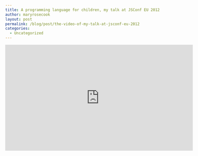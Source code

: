 ```yaml
---
title: A programming language for children, my talk at JSConf EU 2012
author: maryrosecook
layout: post
permalink: /blog/post/the-video-of-my-talk-at-jsconf-eu-2012
categories:
  - Uncategorized
---
```


<iframe width="600" height="338" src="http://www.youtube.com/embed/qDZ5Ku6whi0?rel=0" frameborder="0" allowfullscreen></iframe>